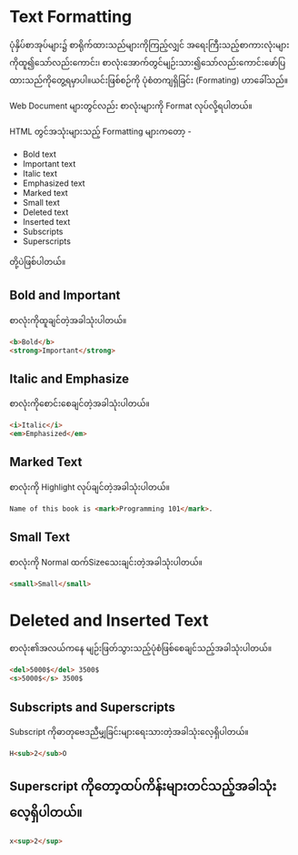 # Text Formatting

ပုံနှိပ်စာအုပ်များ၌ စာရိုက်ထားသည်များကိုကြည့်လျှင် အရေးကြီးသည့်စာကားလုံးများကိုထူ၍သော်လည်းကောင်း၊ ‌‌စာလုံးအောက်တွင်မျဉ်းသား၍သော်လည်းကောင်းဖော်ပြထားသည်ကိုတွေ့ရမှာပါ။ယင်းဖြစ်စဉ်ကို ပုံစံတကျရှိခြင်း (Formating) ဟာခေါ်သည်။

Web Document များတွင်လည်း စာလုံးများကို Format လုပ်လို့ရပါတယ်။

HTML တွင်အသုံးများသည့် Formatting များကတော့ -

- Bold text
- Important text 
- Italic text
- Emphasized text
- Marked text
- Small text
- Deleted text
- Inserted text
- Subscripts
- Superscripts

တို့ပဲဖြစ်ပါတယ်။

## Bold and Important

စာလုံးကိုထူချင်တဲ့အခါသုံးပါတယ်။

```html
<b>Bold</b>
<strong>Important</strong>
```

## Italic and Emphasize 

စာလုံးကိုစောင်းစေချင်တဲ့အခါသုံးပါတယ်။

```html
<i>Italic</i>
<em>Emphasized</em>
```

## Marked Text

စာလုံးကို Highlight လုပ်ချင်တဲ့အခါသုံးပါတယ်။

```html
Name of this book is <mark>Programming 101</mark>.
```

## Small Text

စာလုံးကို Normal ထက်Sizeသေးချင်းတဲ့အခါသုံးပါတယ်။

```html
<small>Small</small>
```

# Deleted and Inserted Text

စာလုံး၏အလယ်ကနေ မျဉ်းဖြတ်သွားသည့်ပုံစံဖြစ်စေချင်သည့်အခါသုံးပါတယ်။

```html
<del>5000$</del> 3500$
<s>5000$</s> 3500$
```

## Subscripts and Superscripts

Subscript ကိုဓာတုဗေဒညီမျှခြင်းများရေးသားတဲ့အခါသုံးလေ့ရှိပါတယ်။

```html
H<sub>2</sub>O
```

## Superscript ကိုတော့ထပ်ကိန်းများတင်သည့်အခါသုံးလေ့ရှိပါတယ်။

```html
x<sup>2</sup>
```